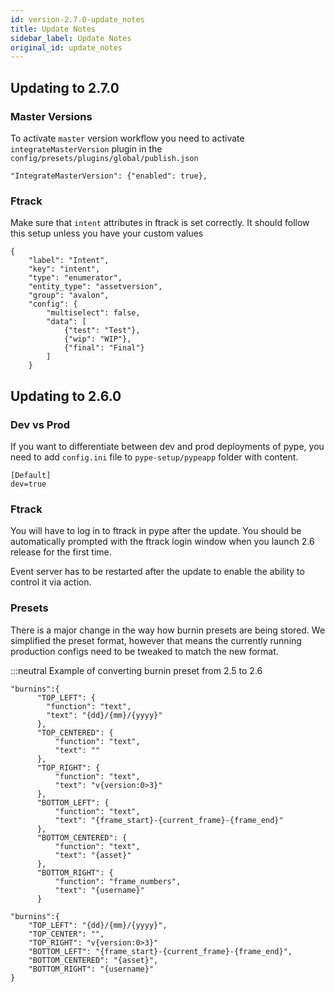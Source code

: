 ```yaml
---
id: version-2.7.0-update_notes
title: Update Notes
sidebar_label: Update Notes
original_id: update_notes
---
```


<a name="update_to_2.7.0"></a>
## Updating to 2.7.0 ##

### Master Versions
To activate `master` version workflow you need to activate `integrateMasterVersion` plugin in the `config/presets/plugins/global/publish.json`

```
"IntegrateMasterVersion": {"enabled": true},
```

### Ftrack

Make sure that `intent` attributes in ftrack is set correctly. It should follow this setup unless you have your custom values
```
{
    "label": "Intent",
    "key": "intent",
    "type": "enumerator",
    "entity_type": "assetversion",
    "group": "avalon",
    "config": {
        "multiselect": false,
        "data": [
            {"test": "Test"},
            {"wip": "WIP"},
            {"final": "Final"}
        ]
    }
```


<a name="update_to_2.6.0"></a>
## Updating to 2.6.0 ##

### Dev vs Prod

If you want to differentiate between dev and prod deployments of pype, you need to add `config.ini` file to `pype-setup/pypeapp` folder with content.

```
[Default]
dev=true
```

### Ftrack

You will have to log in to ftrack in pype after the update. You should be automatically prompted with the ftrack login window when you launch 2.6 release for the first time.

Event server has to be restarted after the update to enable the ability to control it via action.


### Presets

There is a major change in the way how burnin presets are being stored. We simplified the preset format, however that means the currently running production configs need to be tweaked to match the new format.

:::neutral Example of converting burnin preset from 2.5 to 2.6
<!--DOCUSAURUS_CODE_TABS-->

<!--2.5 burnin preset-->

```
"burnins":{
      "TOP_LEFT": {
        "function": "text",
        "text": "{dd}/{mm}/{yyyy}"
      },
      "TOP_CENTERED": {
          "function": "text",
          "text": ""
      },
      "TOP_RIGHT": {
          "function": "text",
          "text": "v{version:0>3}"
      },
      "BOTTOM_LEFT": {
          "function": "text",
          "text": "{frame_start}-{current_frame}-{frame_end}"
      },
      "BOTTOM_CENTERED": {
          "function": "text",
          "text": "{asset}"
      },
      "BOTTOM_RIGHT": {
          "function": "frame_numbers",
          "text": "{username}"
      }
```

<!--2.6 burnin preset-->
```
"burnins":{
    "TOP_LEFT": "{dd}/{mm}/{yyyy}",
    "TOP_CENTER": "",
    "TOP_RIGHT": "v{version:0>3}"
    "BOTTOM_LEFT": "{frame_start}-{current_frame}-{frame_end}",
    "BOTTOM_CENTERED": "{asset}",
    "BOTTOM_RIGHT": "{username}"
}
```

<!--END_DOCUSAURUS_CODE_TABS-->
